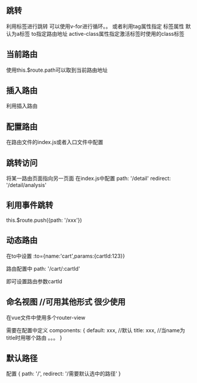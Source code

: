 跳转
---------
利用<router-link>标签进行跳转 可以使用v-for进行循环。。
或者利用tag属性指定 标签属性 默认为a标签
to指定路由地址
active-class属性指定激活标签时使用的class标签

<router-link v-for="item in xxx" tag="li" :to="{ path: item.path }" active-class="active"></router-link>

当前路由
------
使用this.$route.path可以取到当前路由地址

插入路由
----------
利用<router-view></router-view>插入路由

配置路由
--------
在路由文件的index.js或者入口文件中配置

跳转访问
-------
将某一路由页面指向另一页面
在index.js中配置
    path: '/detail'
    redirect: '/detail/analysis'

利用事件跳转
--------
this.$route.push({path: '/xxx'})

动态路由
----------
在to中设置 :to={name:'cart',params:{cartId:123}}

路由配置中 path: '/cart/:cartId'

即可设置路由参数cartId

命名视图  //可用其他形式 很少使用
----------
在vue文件中使用多个router-view

<router-view name='title'>

需要在配置中定义
components: {
    default: xxx, //默认
    title: xxx,  //当name为title时用哪个路由
    。。。
}

默认路径
----------
配置 
{
    path: '/',
    redirect: '/需要默认选中的路径'
}
 

